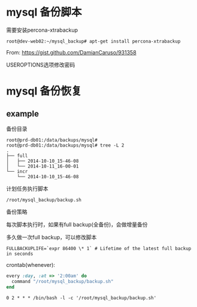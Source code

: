 # mysql 备份脚本

需要安装percona-xtrabackup

    root@dev-web02:~/mysql_backup# apt-get install percona-xtrabackup

From: https://gist.github.com/DamianCaruso/931358

USEROPTIONS选项修改密码

# mysql 备份恢复

## example

备份目录

```
root@prd-db01:/data/backups/mysql#
root@prd-db01:/data/backups/mysql# tree -L 2
.
├── full
│   ├── 2014-10-10_15-46-08
│   └── 2014-10-11_16-00-01
└── incr
    └── 2014-10-10_15-46-08
```

计划任务执行脚本

    /root/mysql_backup/backup.sh
    
备份策略

每次脚本执行时，如果有full backup(全备份)，会做增量备份

多久做一次full backup，可以修改脚本

    FULLBACKUPLIFE=`expr 86400 \* 1` # Lifetime of the latest full backup in seconds


crontab(whenever): 

```ruby
every :day, :at => '2:00am' do
  command "/root/mysql_backup/backup.sh"
end
```

```
0 2 * * * /bin/bash -l -c '/root/mysql_backup/backup.sh'
```
